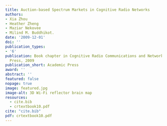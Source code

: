 ```yaml
---
title: Auction-based Spectrum Markets in Cognitive Radio Networks
authors:
- Xia Zhou
- Heather Zheng
- Maziar Nekovee
- Milind M. Buddhikot.
date: '2009-12-01'
doi: ''
publication_types:
- '6'
publication: Book chapter in Cognitive Radio Communications and Networks, Academic
  Press, 2009
publication_short: Academic Press
award: ''
abstract: ''
featured: false
nopage: true
image: featured.jpg
image-alt: 3D Wi-Fi reflector brain map
resources:
  - cite.bib
  - crtextbook10.pdf
cite: "cite.bib"
pdf: crtextbook10.pdf
---
```

